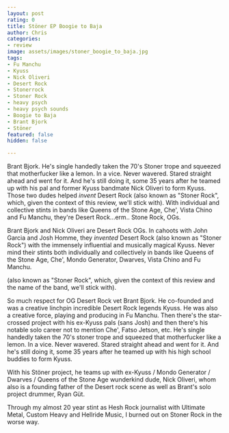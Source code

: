 ```yaml
---
layout: post
rating: 0
title: Stöner EP Boogie to Baja
author: Chris
categories:
- review
image: assets/images/stoner_boogie_to_baja.jpg
tags:
- Fu Manchu
- Kyuss
- Nick Oliveri
- Desert Rock
- Stonerrock
- Stoner Rock
- heavy psych
- heavy psych sounds
- Boogie to Baja
- Brant Bjork
- Stöner
featured: false
hidden: false

---
```


Brant Bjork.  He's single handedly taken the 70's Stoner trope and squeezed that motherfucker like a lemon. In a vice.  Never wavered. Stared straight ahead and went for it.  And he's still doing it, some 35 years after he teamed up with his pal and former Kyuss bandmate Nick Oliveri to form Kyuss.  Those two dudes helped _invent_ Desert Rock (also known as "Stoner Rock", which, given the context of this review, we'll stick with).  With individual and collective stints in bands like Queens of the Stone Age, Che', Vista Chino and Fu Manchu, they're Desert Rock...erm.. Stone Rock, OGs. 

Brant Bjork and Nick Oliveri are Desert Rock OGs.  In cahoots with John Garcia and Josh Homme, they _invented_ Desert Rock (also known as "Stoner Rock") with the immensely influential and musically magical Kyuss.  Never mind their stints both individually and collectively in bands like Queens of the Stone Age, Che', Mondo Generator, Dwarves, Vista Chino and Fu Manchu.  

 (also known as "Stoner Rock", which, given the context of this review and the name of the band, we'll stick with). 

So much respect for OG Desert Rock vet Brant Bjork.  He co-founded and was a creative linchpin incredible Desert Rock legends Kyuss. He was also a creative force, playing and producing in Fu Manchu. Then there's the star-crossed project with his ex-Kyuss pals (sans Josh) and then there's his notable solo career not to mention Che', Fatso Jetson, etc.  He's single handedly  taken the 70's stoner trope and squeezed that motherfucker like a lemon. In a vice.  Never wavered. Stared straight ahead and went for it.  And he's still doing it, some 35 years after he teamed up with his high school buddies to form Kyuss.

With his Stöner project, he teams up with ex-Kyuss / Mondo Generator / Dwarves / Queens of the Stone Age wunderkind dude, Nick Oliveri, whom also is a founding father of the Desert rock scene as well as Brant's solo project drummer, Ryan Güt. 

Through my almost 20 year stint as Hesh Rock journalist with Ultimate Metal, Custom Heavy and Hellride Music, I burned out on Stoner Rock in the worse way. 